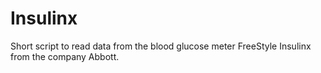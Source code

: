 # Insulinx
Short script to read data from the blood glucose meter FreeStyle Insulinx from the company Abbott.
